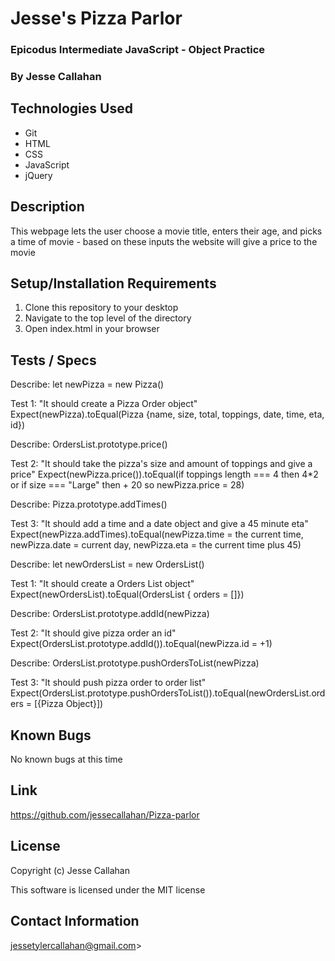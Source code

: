 # Jesse's Pizza Parlor

### Epicodus Intermediate JavaScript - Object Practice

### By Jesse Callahan

## Technologies Used

* Git
* HTML
* CSS
* JavaScript
* jQuery

## Description

This webpage lets the user choose a movie title, enters their age, and picks a time of movie - based on these inputs the website will give a price to the movie

## Setup/Installation Requirements

  1. Clone this repository to your desktop
  2. Navigate to the top level of the directory
  3. Open index.html in your browser 

## Tests / Specs
Describe: let newPizza = new Pizza()

Test 1: "It should create a Pizza Order object"
Expect(newPizza).toEqual(Pizza {name, size, total, toppings, date, time, eta, id})

Describe: OrdersList.prototype.price()

Test 2: "It should take the pizza's size and amount of toppings and give a price"
Expect(newPizza.price()).toEqual(if toppings length === 4 then 4*2 or if size === "Large" then + 20 so newPizza.price = 28)

Describe: Pizza.prototype.addTimes()

Test 3: "It should add a time and a date object and give a 45 minute eta"
Expect(newPizza.addTimes).toEqual(newPizza.time = the current time, newPizza.date = current day, newPizza.eta = the current time plus 45)

Describe: let newOrdersList = new OrdersList()

Test 1: "It should create a Orders List object"
Expect(newOrdersList).toEqual(OrdersList { orders = []})

Describe: OrdersList.prototype.addId(newPizza)

Test 2: "It should give pizza order an id"
Expect(OrdersList.prototype.addId()).toEqual(newPizza.id = +1)

Describe: OrdersList.prototype.pushOrdersToList(newPizza)

Test 3: "It should push pizza order to order list"
Expect(OrdersList.prototype.pushOrdersToList()).toEqual(newOrdersList.orders = [{Pizza Object}])

## Known Bugs

No known bugs at this time

## Link

https://github.com/jessecallahan/Pizza-parlor

## License

Copyright (c) Jesse Callahan 

This software is licensed under the MIT license

## Contact Information

jessetylercallahan@gmail.com>
